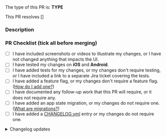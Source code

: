 The type of this PR is: **TYPE**

<!-- Bugfix/Feature/Enhancement/Documentation -->

<!-- If applicable, write the Jira ticket number in square brackets e.g. [PROJECT-XXXX]
     The Jira integration will turn it into a clickable link for you. -->

This PR resolves []

### Description

<!-- Implementation description -->

### PR Checklist (tick all before merging)

<!-- 💡 This checklist is experimental. MX warmly welcomes any feedback about the list or how it impacts your workflow -->

- [ ] I have included screenshots or videos to illustrate my changes, or I have not changed anything that impacts the UI.
- [ ] I have tested my changes on **iOS** and **Android**.
- [ ] I have added tests for my changes, or my changes don't require testing, or I have included a link to a separate Jira ticket covering the tests.
- [ ] I have added a feature flag, or my changes don't require a feature flag. ([How do I add one?](https://github.com/artsy/eigen/blob/master/docs/developing_a_feature.md))
- [ ] I have documented any follow-up work that this PR will require, or it does not require any.
- [ ] I have added an app state migration, or my changes do not require one. ([What are migrations?](https://github.com/artsy/eigen/blob/master/docs/adding_state_migrations.md))
- [ ] I have added a [CHANGELOG.yml](/CHANGELOG.yml) entry or my changes do not require one.

<details><summary>Changelog updates</summary>

### Changelog updates

<!-- 📝 Please fill out at least one of these sections. -->
<!-- ⓘ 'User-facing' changes will be published as release notes. -->
<!-- ⌫ Feel free to remove sections that don't apply. -->
<!-- • Write a markdown list or just a single paragraph, but stick to plain text. -->
<!-- 🤷‍♂️ Replace this entire block with the hashtag `#nochangelog` to avoid updating the changelog. -->

#### Cross-platform user-facing changes

-

#### iOS user-facing changes

-

#### Android user-facing changes

-

#### Dev changes

-

<!-- end_changelog_updates -->

</details>

